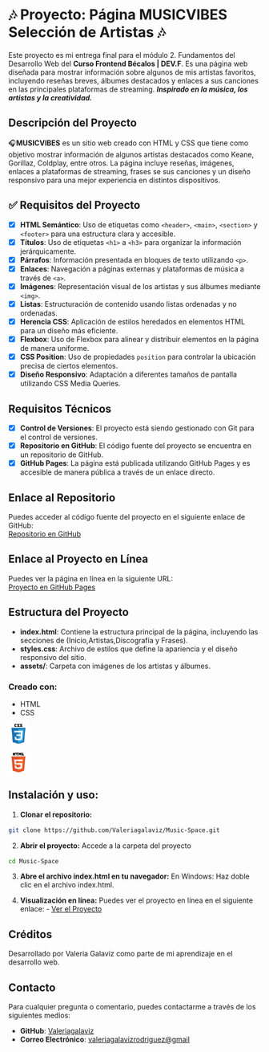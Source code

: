 # 🎶 **Proyecto: Página MUSICVIBES Selección de Artistas** 🎶

Este proyecto es mi entrega final para el módulo 2. Fundamentos del Desarrollo Web del **Curso Frontend Bécalos | DEV.F**.
Es una página web diseñada para mostrar información sobre algunos de mis artistas favoritos, incluyendo reseñas breves, álbumes destacados y enlaces a sus canciones en las principales plataformas de streaming.
***Inspirado en la música, los artistas y la creatividad.***

##  Descripción del Proyecto

🎧**MUSICVIBES** es un sitio web creado con HTML y CSS que tiene como objetivo mostrar información de algunos artistas destacados como Keane, Gorillaz, Coldplay, entre otros. La página incluye reseñas, imágenes, enlaces a plataformas de streaming, frases se sus canciones y un diseño responsivo para una mejor experiencia en distintos dispositivos.

## ✅ Requisitos del Proyecto

- [x] **HTML Semántico**: Uso de etiquetas como `<header>`, `<main>`, `<section>` y `<footer>` para una estructura clara y accesible.
- [x] **Títulos**: Uso de etiquetas `<h1>` a `<h3>` para organizar la información jerárquicamente.
- [x] **Párrafos**: Información presentada en bloques de texto utilizando `<p>`.
- [x] **Enlaces**: Navegación a páginas externas y plataformas de música a través de `<a>`.
- [x] **Imágenes**: Representación visual de los artistas y sus álbumes mediante `<img>`.
- [x] **Listas**: Estructuración de contenido usando listas ordenadas y no ordenadas.
- [x] **Herencia CSS**: Aplicación de estilos heredados en elementos HTML para un diseño más eficiente.
- [x] **Flexbox**: Uso de Flexbox para alinear y distribuir elementos en la página de manera uniforme.
- [x] **CSS Position**: Uso de propiedades `position` para controlar la ubicación precisa de ciertos elementos.
- [x] **Diseño Responsivo**: Adaptación a diferentes tamaños de pantalla utilizando CSS Media Queries.

## Requisitos Técnicos

- [x] **Control de Versiones**: El proyecto está siendo gestionado con Git para el control de versiones.
- [x] **Repositorio en GitHub**: El código fuente del proyecto se encuentra en un repositorio de GitHub.
- [x] **GitHub Pages**: La página está publicada utilizando GitHub Pages y es accesible de manera pública a través de un enlace directo.

## Enlace al Repositorio

Puedes acceder al código fuente del proyecto en el siguiente enlace de GitHub:  
[Repositorio en GitHub](https://github.com/Valeriagalaviz/Music-Space.git)

## Enlace al Proyecto en Línea

Puedes ver la página en línea en la siguiente URL:  
[Proyecto en GitHub Pages](https://valeriagalaviz.github.io/Music-Space/)

## Estructura del Proyecto

- **index.html**: Contiene la estructura principal de la página, incluyendo las secciones de (Inicio,Artistas,Discografía y Frases).
- **styles.css**: Archivo de estilos que define la apariencia y el diseño responsivo del sitio.
- **assets/**: Carpeta con imágenes de los artistas y álbumes.

### Creado con:
- HTML
- CSS

<a href="https://www.w3schools.com/css/" target="_blank"> <img src="https://raw.githubusercontent.com/devicons/devicon/master/icons/css3/css3-original-wordmark.svg" alt="css3" width="40" height="40"/> </a>

<a href="https://www.w3.org/html/" target="_blank"> <img src="https://raw.githubusercontent.com/devicons/devicon/master/icons/html5/html5-original-wordmark.svg" alt="html5" width="40" height="40"/> </a>

## Instalación y uso:

1. **Clonar el repositorio:**
```sh
git clone https://github.com/Valeriagalaviz/Music-Space.git
```
2. **Abrir el proyecto:** 
Accede a la carpeta del proyecto
```sh
cd Music-Space
```
3. **Abre el archivo index.html en tu navegador:**
En Windows: Haz doble clic en el archivo index.html.

4. **Visualización en línea:** 
Puedes ver el proyecto en línea en el siguiente enlace: - [Ver el Proyecto](https://valeriagalaviz.github.io/Music-Space/)

## Créditos

Desarrollado por Valeria Galaviz como parte de mi aprendizaje en el desarrollo web.

## Contacto
Para cualquier pregunta o comentario, puedes contactarme a través de los siguientes medios: 
- **GitHub**: [Valeriagalaviz](https://github.com/Valeriagalaviz) 
- **Correo Electrónico**: [valeriagalavizrodriguez@gmail](valeriagalavizrodriguez@gmail.com)